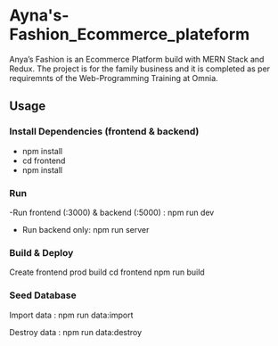 # Ayna's-Fashion_Ecommerce_plateform
Anya’s Fashion is an Ecommerce Platform build with MERN Stack and Redux.  The project is for the family business and it is completed as per requiremnts of the Web-Programming Training at Omnia.
## Usage
### Install Dependencies (frontend & backend)
- npm install
- cd frontend
- npm install

### Run
-Run frontend (:3000) & backend (:5000) : 
npm run dev

- Run backend only: 
npm run server

### Build & Deploy
Create frontend prod build
cd frontend
npm run build

### Seed Database

Import data :
npm run data:import

Destroy data : 
npm run data:destroy

